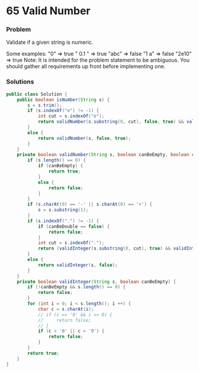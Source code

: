 # 65 Valid Number

### Problem
Validate if a given string is numeric.

Some examples:
"0" => true
" 0.1 " => true
"abc" => false
"1 a" => false
"2e10" => true
Note: It is intended for the problem statement to be ambiguous. You should gather all requirements up front before implementing one.

### Solutions

```java
public class Solution {
    public boolean isNumber(String s) {
        s = s.trim();
        if (s.indexOf("e") != -1) {
            int cut = s.indexOf("e");
            return validNumber(s.substring(0, cut), false, true) && validNumber(s.substring(cut + 1), false, false);
        }
        else {
            return validNumber(s, false, true);
        }
    }
    private boolean validNumber(String s, boolean canBeEmpty, boolean canBeDouble) {
        if (s.length() == 0) {
            if (canBeEmpty) {
                return true;
            }
            else {
                return false;
            }
        }
        if (s.charAt(0) == '-' || s.charAt(0) == '+') {
            s = s.substring(1);
        }
        if (s.indexOf(".") != -1) {
            if (canBeDouble == false) {
                return false;
            }
            int cut = s.indexOf(".");
            return (validInteger(s.substring(0, cut), true) && validInteger(s.substring(cut + 1), false)) || (validInteger(s.substring(0, cut), false) && validInteger(s.substring(cut + 1), true));
        }
        else {
            return validInteger(s, false);
        }
    }
    private boolean validInteger(String s, boolean canBeEmpty) {
        if (!canBeEmpty && s.length() == 0) {
            return false;
        }
        for (int i = 0; i < s.length(); i ++) {
            char c = s.charAt(i);
            // if (c == '0' && i == 0) {
            //     return false;
            // }
            if (c < '0' || c > '9') {
                return false;
            }
        }
        return true;
    }
}
```